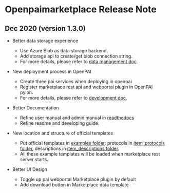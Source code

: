 # Openpaimarketplace Release Note

## Dec 2020 (version 1.3.0)

- Better data storage experience
  - Use Azure Blob as data storage backend.
  - Add storage api to create/get blob connection string.
  - For more details, please refer to [data management doc](https://openpaimarketplace.readthedocs.io/en/latest/user/data_management.html).

- New deployment process in OpenPAI
  - Create three pai services when deploying in openpai
  - Register marketplace rest api and webportal plugin in OpenPAI pylon.
  - For more details, please refer to [development doc](https://openpaimarketplace.readthedocs.io/en/latest/admin/deployment.html).

- Better Documentation
  - Refine user manual and admin manual in [readthedocs](https://openpaimarketplace.readthedocs.io/en/latest/index.html)
  - Refine readme and developing guide.

- New location and structure of official templates
  - Put official templates in [examples folder](./examples): protocols in [item_protocols folder](./examples/item_protocols), descriptions in [item_descriptions folder](./examples/item_descriptions).
  - All these example templates will be loaded when marketplace rest server starts.
  
- Better UI Design
  - Toggle up pai webportal Marketplace plugin by default
  - Add download button in Marketplace data template
